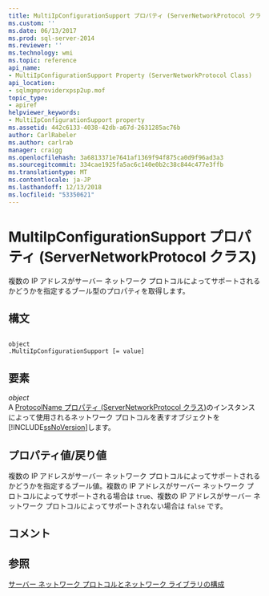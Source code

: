 ```yaml
---
title: MultiIpConfigurationSupport プロパティ (ServerNetworkProtocol クラス) |Microsoft Docs
ms.custom: ''
ms.date: 06/13/2017
ms.prod: sql-server-2014
ms.reviewer: ''
ms.technology: wmi
ms.topic: reference
api_name:
- MultiIpConfigurationSupport Property (ServerNetworkProtocol Class)
api_location:
- sqlmgmproviderxpsp2up.mof
topic_type:
- apiref
helpviewer_keywords:
- MultiIpConfigurationSupport property
ms.assetid: 442c6133-4038-42db-a67d-2631285ac76b
author: CarlRabeler
ms.author: carlrab
manager: craigg
ms.openlocfilehash: 3a6813371e7641af1369f94f875ca0d9f96ad3a3
ms.sourcegitcommit: 334cae1925fa5ac6c140e0b2c38c844c477e3ffb
ms.translationtype: MT
ms.contentlocale: ja-JP
ms.lasthandoff: 12/13/2018
ms.locfileid: "53350621"
---
```

# <a name="multiipconfigurationsupport-property-servernetworkprotocol-class"></a>MultiIpConfigurationSupport プロパティ (ServerNetworkProtocol クラス)
  複数の IP アドレスがサーバー ネットワーク プロトコルによってサポートされるかどうかを指定するブール型のプロパティを取得します。  
  
## <a name="syntax"></a>構文  
  
```  
  
object  
.MultiIpConfigurationSupport [= value]  
```  
  
## <a name="parts"></a>要素  
 *object*  
 A [ProtocolName プロパティ (ServerNetworkProtocol クラス)](servernetworkprotocol-class.md)のインスタンスによって使用されるネットワーク プロトコルを表すオブジェクトを[!INCLUDE[ssNoVersion](../../../includes/ssnoversion-md.md)]します。  
  
## <a name="property-valuereturn-value"></a>プロパティ値/戻り値  
 複数の IP アドレスがサーバー ネットワーク プロトコルによってサポートされるかどうかを指定するブール値。複数の IP アドレスがサーバー ネットワーク プロトコルによってサポートされる場合は `true`、複数の IP アドレスがサーバー ネットワーク プロトコルによってサポートされない場合は `false` です。  
  
## <a name="remarks"></a>コメント  
  
## <a name="see-also"></a>参照  
 [サーバー ネットワーク プロトコルとネットワーク ライブラリの構成](https://msdn.microsoft.com/library/ms177485\(v=sql.100\).aspx)  
  
  
